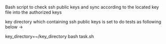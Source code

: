 Bash script to check ssh public keys and sync according to the located key file into the authorized keys

key directory which containing ssh public keys is set to do tests as following below ->


key_directory=~/key_directory bash task.sh
